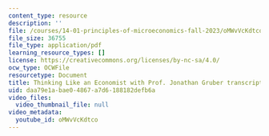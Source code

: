 ```yaml
---
content_type: resource
description: ''
file: /courses/14-01-principles-of-microeconomics-fall-2023/oMWvVcKdtco_transcript.pdf
file_size: 36755
file_type: application/pdf
learning_resource_types: []
license: https://creativecommons.org/licenses/by-nc-sa/4.0/
ocw_type: OCWFile
resourcetype: Document
title: Thinking Like an Economist with Prof. Jonathan Gruber transcript
uid: daa79e1a-bae0-4867-a7d6-188182defb6a
video_files:
  video_thumbnail_file: null
video_metadata:
  youtube_id: oMWvVcKdtco
---
```

